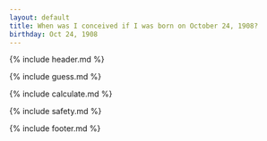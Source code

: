 ```yaml
---
layout: default
title: When was I conceived if I was born on October 24, 1908?
birthday: Oct 24, 1908
---
```


{% include header.md %}

{% include guess.md %}

{% include calculate.md %}

{% include safety.md %}

{% include footer.md %}



